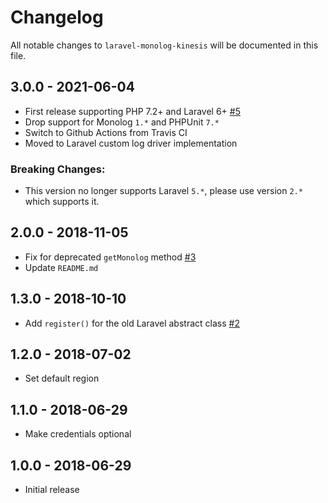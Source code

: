 # Changelog

All notable changes to `laravel-monolog-kinesis` will be documented in this file.

## 3.0.0 - 2021-06-04

- First release supporting PHP 7.2+ and Laravel 6+ [#5](https://github.com/Pod-Point/laravel-monolog-kinesis/pull/5)
- Drop support for Monolog `1.*` and PHPUnit `7.*`
- Switch to Github Actions from Travis CI
- Moved to Laravel custom log driver implementation

### Breaking Changes:

- This version no longer supports Laravel `5.*`, please use version `2.*` which supports it.

## 2.0.0 - 2018-11-05

- Fix for deprecated `getMonolog` method [#3](https://github.com/Pod-Point/laravel-monolog-kinesis/pull/3)
- Update `README.md`

## 1.3.0 - 2018-10-10

- Add `register()` for the old Laravel abstract class [#2](https://github.com/Pod-Point/laravel-monolog-kinesis/pull/2)

## 1.2.0 - 2018-07-02

- Set default region

## 1.1.0 - 2018-06-29

- Make credentials optional

## 1.0.0 - 2018-06-29

- Initial release

